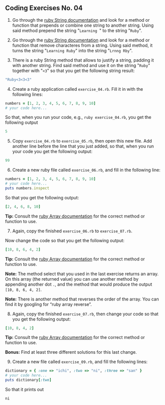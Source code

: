 ## Coding Exercises No. 04
1. Go through the [ruby String documentation](https://ruby-doc.org/core-2.4.1/String.html) and look for a method or function that prepends or combine one string to another string. Using said method prepend the string "```Learning ```" to the string "```Ruby```".

2. Go through the [ruby String documentation](https://ruby-doc.org/core-2.4.1/String.html) and look for a method or function that remove characteres from a string. Using said method, it turns the string "```Learning Ruby```" into the string "```Lrnng Rby```".

3. There is a ruby String method that allows to justify a string, padding it with another string. Find said method and use it on the string "```Ruby```" together with "```<3```" so that you get the following string result:  

```ruby
"Ruby<3<3<3"
```

4. Create a ruby application called ```exercise_04.rb```. Fill it in with the following lines:

```ruby
numbers = [1, 2, 3, 4, 5, 6, 7, 8, 9, 10]
# your code here... 
```

So that, when you run  your code, e.g., ```ruby exercise_04.rb```, you get the following output  


```ruby
5
```

5. Copy ```exercise_04.rb``` to ```exercise_05.rb```, then open this new file. Add another line before the line that you just added, so that, when you run your code you get the following output:

```ruby
99
```

6. Create a new ruby file called ```exercise_06.rb```, and fill in the following line:

```ruby
numbers = [1, 2, 3, 4, 5, 6, 7, 8, 9, 10]
# your code here...
puts numbers.inspect
```

So that you get the following output:

```ruby
[2, 4, 6, 8, 10]
```

**Tip:** Consult the [ruby Array documentation](https://ruby-doc.org/core-2.4.1/Array.html) for the correct method or function to use.

7. Again, copy the finished ```exercise_06.rb``` to ```exercise_07.rb```.

Now change the code so that you get the following output:

```ruby
[10, 8, 6, 4, 2]
```

**Tip:** Consult the [ruby Array documentation](https://ruby-doc.org/core-2.4.1/Array.html) for the correct method or function to use.

**Note:** The method select that you used in the last exercise returns an array. On this array (the returned value) you can use another method by appending another dot ```.```, and the method that would produce the output ```[10, 8, 6, 4, 2]```.

**Note:** There is another method that reverses the order of the array. You can find it by googling for “ruby array reverse”.

8. Again, copy the finished ```exercise_07.rb```, then change your code so that you get the following output:

```ruby
[10, 8, 4, 2]
```

**Tip:** Consult the [ruby Array documentation](https://ruby-doc.org/core-2.4.1/Array.html) for the correct method or function to use.

**Bonus:** Find at least three different solutions for this last change.

9.  Create a new file called ```exercise_09.rb```, and fill the following lines:

```ruby
dictionary = { :one => "ichi", :two => "ni", :three => "san" }
# your code here...
puts dictionary[:two]	
```

So that it prints out

```
ni
```

 	




